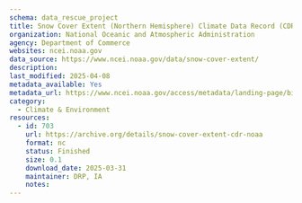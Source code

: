 ```yaml
---
schema: data_rescue_project 
title: Snow Cover Extent (Northern Hemisphere) Climate Data Record (CDR)
organization: National Oceanic and Atmospheric Administration
agency: Department of Commerce
websites: ncei.noaa.gov
data_source: https://www.ncei.noaa.gov/data/snow-cover-extent/
description: 
last_modified: 2025-04-08
metadata_available: Yes
metadata_url: https://www.ncei.noaa.gov/access/metadata/landing-page/bin/iso?id=gov.noaa.ncdcC00756
category:
  - Climate & Environment 
resources:
  - id: 703
    url: https://archive.org/details/snow-cover-extent-cdr-noaa
    format: nc
    status: Finished
    size: 0.1
    download_date: 2025-03-31
    maintainer: DRP, IA
    notes: 
---
```

